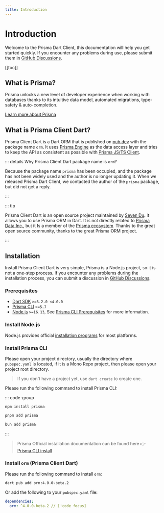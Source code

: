 ```yaml
---
title: Introduction
---
```


# Introduction

Welcome to the Prisma Dart Client, this documentation will help you get started quickly. If you encounter any problems during use, please submit them in [GitHub Discussions](https://github.com/medz/prisma-dart/discussions).

[[toc]]

## What is Prisma?

Prisma unlocks a new level of developer experience when working with databases thanks to its intuitive data model, automated migrations, type-safety & auto-completion.

[Learn more about Prisma](https://www.prisma.io/)

## What is Prisma Client Dart?

Prisma Client Dart is a Dart ORM that is published on [pub.dev](https://pub.dev/packages/orm) with the package name `orm`.
It uses [Prisma Engine](https://github.com/prisma/prisma-engines) as the data access layer and tries to keep the API as consistent as possible with [Prisma JS/TS Client](https://www.prisma.io/docs/orm/prisma-client).

::: details Why Prisma Client Dart package name is `orm`?

Because the package name `prisma` has been occupied, and the package has not been widely used and the author is no longer updating it.
When we released Prisma Dart Client, we contacted the author of the `prisma` package, but did not get a reply.

:::

::: tip

Prisma Client Dart is an open source project maintained by [Seven Du](https://github.com/medz). It allows you to use Prisma ORM in Dart. It is not directly related to [Prisma Data Inc.](https://prisma.io/), but it Is a member of the [Prisma ecosystem](https://www.prisma.io/ecosystem/). Thanks to the great open source community, thanks to the great Prisma ORM project.

:::

## Installation

Install Prisma Client Dart is very simple, Prisma is a Node.js project, so it is not a one-step process. If you encounter any problems during the installation process, you can submit a discussion in [GitHub Discussions](https://github.com/medz/prisma-dart/discussions).

### Prerequisites

- [Dart SDK](https://dart.dev/get-dart) `>=3.2.0 <4.0.0`
- [Prisma CLI](https://www.prisma.io) `>=5.7`
- [Node.js](https://nodejs.org/en/) `>=16.13`, See [Prisma CLI Prerequisites](https://www.prisma.io/docs/orm/reference/system-requirements) for more information.

### Install Node.js

Node.js provides official [installation programs](https://nodejs.org/en/download/) for most platforms.

### Install Prisma CLI

Please open your project directory, usually the directory where `pubspec.yaml` is located, if it is a Mono Repo project, then please open your project root directory.

> If you don't have a project yet, use `dart create` to create one.

Please run the following command to install Prisma CLI:

::: code-group

```bash [NPM]
npm install prisma
```

```bash [pnpm]
pnpm add prisma
```

```bash [Bun.js]
bun add prisma
```

:::

> Prisma Official installation documentation can be found here 👉 [Prisma CLI install](https://www.prisma.io/docs/orm/tools/prisma-cli#installation)

### Install `orm` (Prisma Client Dart)

Please run the following command to install `orm`:

```bash
dart pub add orm:4.0.0-beta.2
```

Or add the following to your `pubspec.yaml` file:

```yaml
dependencies:
  orm: ^4.0.0-beta.2 // [!code focus]
```
